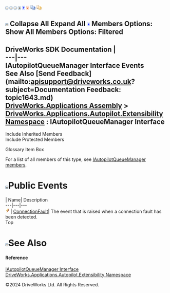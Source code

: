 ![](dotnetimages/collapse.gif) ![](dotnetimages/expand.gif) ![](dotnetimages/collapse.gif) ![](dotnetimages/expand.gif) ![](dotnetimages/drpdown.gif) ![](dotnetimages/drpdown_orange.gif) ![](dotnetimages/copycode.gif) ![](dotnetimages/copycodeHighlight.gif)

![](dotnetimages/collapse.gif) Collapse All Expand All ![](dotnetimages/drpdown.gif) Members Options: Show All  Members Options: Filtered   
---  
DriveWorks SDK Documentation  |   
---|---  
IAutopilotQueueManager Interface Events   
See Also [Send Feedback](mailto:apisupport@driveworks.co.uk?subject=Documentation Feedback: topic1643.md)  
[DriveWorks.Applications Assembly](topic13.md) > [DriveWorks.Applications.Autopilot.Extensibility Namespace](topic1633.md) : IAutopilotQueueManager Interface  
---  
  
Include Inherited Members    
Include Protected Members    


Glossary Item Box

For a list of all members of this type, see [IAutopilotQueueManager members](topic1644.md).

# ![](dotnetimages/collapse.gif)Public Events

| Name| Description  
---|---|---  
![ Event](dotnetimages/Event.gif)| [ConnectionFault](topic1653.md)| The event that is raised when a connection fault has been detected.   
Top

# ![](dotnetimages/collapse.gif)See Also

#### Reference

[IAutopilotQueueManager Interface](topic1643.md)   
[DriveWorks.Applications.Autopilot.Extensibility Namespace](topic1633.md)

©2024 DriveWorks Ltd. All Rights Reserved.
